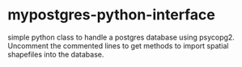 # mypostgres-python-interface
simple python class to handle a postgres database using psycopg2. Uncomment the commented lines to get methods to import spatial shapefiles into the database.
